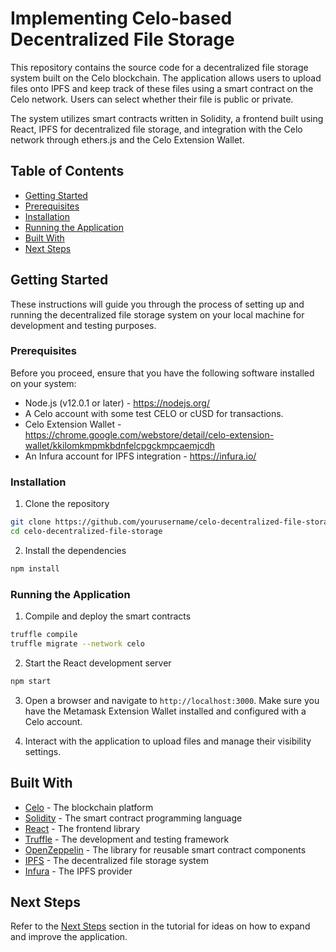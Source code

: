 # Implementing Celo-based Decentralized File Storage

This repository contains the source code for a decentralized file storage system built on the Celo blockchain. The application allows users to upload files onto IPFS and keep track of these files using a smart contract on the Celo network. Users can select whether their file is public or private.

The system utilizes smart contracts written in Solidity, a frontend built using React, IPFS for decentralized file storage, and integration with the Celo network through ethers.js and the Celo Extension Wallet.

## Table of Contents

- [Getting Started](#getting-started)
- [Prerequisites](#prerequisites)
- [Installation](#installation)
- [Running the Application](#running-the-application)
- [Built With](#built-with)
- [Next Steps](#next-steps)

## Getting Started

These instructions will guide you through the process of setting up and running the decentralized file storage system on your local machine for development and testing purposes.

### Prerequisites

Before you proceed, ensure that you have the following software installed on your system:

- Node.js (v12.0.1 or later) - https://nodejs.org/
- A Celo account with some test CELO or cUSD for transactions.
- Celo Extension Wallet - https://chrome.google.com/webstore/detail/celo-extension-wallet/kkilomkmpmkbdnfelcpgckmpcaemjcdh
- An Infura account for IPFS integration - https://infura.io/

### Installation

1. Clone the repository

```bash
git clone https://github.com/yourusername/celo-decentralized-file-storage.git
cd celo-decentralized-file-storage
```

2. Install the dependencies

```bash
npm install
```

### Running the Application

1. Compile and deploy the smart contracts

```bash
truffle compile
truffle migrate --network celo
```

2. Start the React development server

```bash
npm start
```

3. Open a browser and navigate to `http://localhost:3000`. Make sure you have the Metamask Extension Wallet installed and configured with a Celo account.

4. Interact with the application to upload files and manage their visibility settings.

## Built With

- [Celo](https://celo.org/) - The blockchain platform
- [Solidity](https://soliditylang.org/) - The smart contract programming language
- [React](https://reactjs.org/) - The frontend library
- [Truffle](https://www.trufflesuite.com/) - The development and testing framework
- [OpenZeppelin](https://openzeppelin.com/contracts/) - The library for reusable smart contract components
- [IPFS](https://ipfs.io/) - The decentralized file storage system
- [Infura](https://infura.io/) - The IPFS provider

## Next Steps

Refer to the [Next Steps](#next-steps) section in the tutorial for ideas on how to expand and improve the application.
